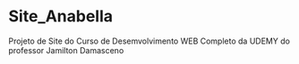 # Site_Anabella
 Projeto de Site do Curso de Desemvolvimento WEB Completo da UDEMY do professor Jamilton Damasceno
